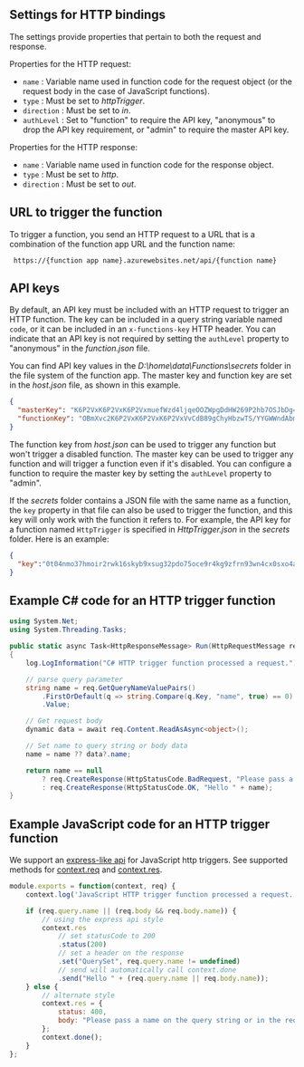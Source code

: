 ## Settings for HTTP bindings

The settings provide properties that pertain to both the request and response.

Properties for the HTTP request:

- `name` : Variable name used in function code for the request object (or the request body in the case of JavaScript functions).
- `type` : Must be set to *httpTrigger*.
- `direction` : Must be set to *in*. 
- `authLevel` : Set to "function" to require the API key, "anonymous" to drop the API key requirement, or "admin" to require the master API key.

Properties for the HTTP response:

- `name` : Variable name used in function code for the response object.
- `type` : Must be set to *http*.
- `direction` : Must be set to *out*. 

## URL to trigger the function

To trigger a function, you send an HTTP request to a URL that is a combination of the function app URL and the function name:

```
 https://{function app name}.azurewebsites.net/api/{function name} 
```

## API keys

By default, an API key must be included with an HTTP request to trigger an HTTP function. The key can be included in a query string variable named `code`, or it can be included in an `x-functions-key` HTTP header. You can indicate that an API key is not required by setting the `authLevel` property to "anonymous" in the *function.json* file.

You can find API key values in the *D:\home\data\Functions\secrets* folder in the file system of the function app.  The master key and function key are set in the *host.json* file, as shown in this example. 

```json
{
  "masterKey": "K6P2VxK6P2VxK6P2VxmuefWzd4ljqeOOZWpgDdHW269P2hb7OSJbDg==",
  "functionKey": "OBmXvc2K6P2VxK6P2VxK6P2VxVvCdB89gChyHbzwTS/YYGWWndAbmA=="
}
```

The function key from *host.json* can be used to trigger any function but won't trigger a disabled function. The master key can be used to trigger any function and will trigger a function even if it's disabled. You can configure a function to require the master key by setting the `authLevel` property to "admin". 

If the *secrets* folder contains a JSON file with the same name as a function, the `key` property in that file can also be used to trigger the function, and this key will only work with the function it refers to. For example, the API key for a function named `HttpTrigger` is specified in *HttpTrigger.json* in the *secrets* folder. Here is an example:

```json
{
  "key":"0t04nmo37hmoir2rwk16skyb9xsug32pdo75oce9r4kg9zfrn93wn4cx0sxo4af0kdcz69a4i"
}
```

## Example C# code for an HTTP trigger function 

```csharp
using System.Net;
using System.Threading.Tasks;

public static async Task<HttpResponseMessage> Run(HttpRequestMessage req, ILogger log)
{
    log.LogInformation("C# HTTP trigger function processed a request.");

    // parse query parameter
    string name = req.GetQueryNameValuePairs()
        .FirstOrDefault(q => string.Compare(q.Key, "name", true) == 0)
        .Value;

    // Get request body
    dynamic data = await req.Content.ReadAsAsync<object>();

    // Set name to query string or body data
    name = name ?? data?.name;

    return name == null
        ? req.CreateResponse(HttpStatusCode.BadRequest, "Please pass a name on the query string or in the request body")
        : req.CreateResponse(HttpStatusCode.OK, "Hello " + name);
}
```

## Example JavaScript code for an HTTP trigger function 

We support an [express-like api](https://expressjs.com/en/4x/api.html#res) for JavaScript http triggers.
See supported methods for [context.req](https://github.com/Azure/azure-functions-host/blob/v1.x/src/WebJobs.Script/azurefunctions/http/request.js) and [context.res](https://github.com/Azure/azure-functions-host/blob/v1.x/src/WebJobs.Script/azurefunctions/http/response.js).

```javascript
module.exports = function(context, req) {
    context.log('JavaScript HTTP trigger function processed a request.');

    if (req.query.name || (req.body && req.body.name)) {
        // using the express api style
        context.res
            // set statusCode to 200
            .status(200)
            // set a header on the response
            .set("QuerySet", req.query.name != undefined)
            // send will automatically call context.done
            .send("Hello " + (req.query.name || req.body.name));
    } else {
        // alternate style
        context.res = {
            status: 400,
            body: "Please pass a name on the query string or in the request body"
        };
        context.done();
    }
};
```
